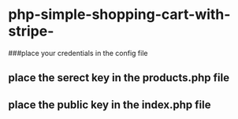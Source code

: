 # php-simple-shopping-cart-with-stripe-



###place your credentials in the config file

## place the serect key in the products.php file

## place the public key in the index.php file  
